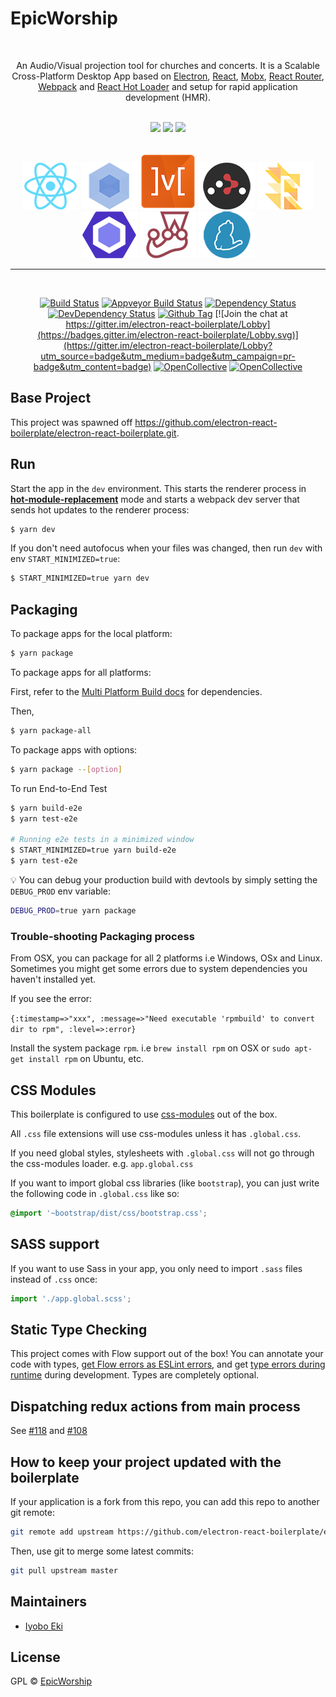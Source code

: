 # EpicWorship
<br>

<p align="center">
An Audio/Visual projection tool for churches and concerts.
It is a Scalable Cross-Platform Desktop App based on  <a href="http://electron.atom.io/">Electron</a>, <a href="https://facebook.github.io/react/">React</a>, <a href="https://github.com/mobxjs/mobx">Mobx</a>, <a href="https://github.com/reactjs/react-router">React Router</a>, <a href="http://webpack.github.io/docs/">Webpack</a> and <a href="https://github.com/gaearon/react-hot-loader">React Hot Loader</a> and setup for rapid application development (HMR).
</p>

<div align="center">
<br>
<img src="https://forthebadge.com/images/badges/built-with-love.svg" />
<img src="https://forthebadge.com/images/badges/made-with-javascript.svg" />
<img src="https://forthebadge.com/images/badges/for-you.svg" />
</div>

<br>

<div align="center">

<a href="https://facebook.github.io/react/"><img src="./internals/img/react-padded-90.png" /></a>
<a href="https://webpack.github.io/"><img src="./internals/img/webpack-padded-90.png" /></a>
<a href="http://mobx.js.org/"><img src="./internals/img/mobx.png" /></a>
<a href="https://github.com/ReactTraining/react-router"><img src="./internals/img/react-router-padded-90.png" /></a>
<a href="https://flowtype.org/"><img width="90px" src="./internals/img/flow-padded-90.png" /></a>
<a href="http://eslint.org/"><img src="./internals/img/eslint-padded-90.png" /></a>
<a href="https://facebook.github.io/jest/"><img src="./internals/img/jest-padded-90.png" /></a>
<a href="https://yarnpkg.com/"><img src="./internals/img/yarn-padded-90.png" /></a>

</div>

<hr>
<br>

<div align="center">

[![Build Status][travis-image]][travis-url]
[![Appveyor Build Status][appveyor-image]][appveyor-url]
[![Dependency Status][david_img]][david_site]
[![DevDependency Status][david_img_dev]][david_site_dev]
[![Github Tag][github-tag-image]][github-tag-url]
[![Join the chat at https://gitter.im/electron-react-boilerplate/Lobby](https://badges.gitter.im/electron-react-boilerplate/Lobby.svg)](https://gitter.im/electron-react-boilerplate/Lobby?utm_source=badge&utm_medium=badge&utm_campaign=pr-badge&utm_content=badge)
[![OpenCollective](https://opencollective.com/electron-react-boilerplate/backers/badge.svg)](#backers)
[![OpenCollective](https://opencollective.com/electron-react-boilerplate/sponsors/badge.svg)](#sponsors)

</div>

## Base Project

This project was spawned off https://github.com/electron-react-boilerplate/electron-react-boilerplate.git.


## Run

Start the app in the `dev` environment. This starts the renderer process in [**hot-module-replacement**](https://webpack.js.org/guides/hmr-react/) mode and starts a webpack dev server that sends hot updates to the renderer process:

```bash
$ yarn dev
```

If you don't need autofocus when your files was changed, then run `dev` with env `START_MINIMIZED=true`:

```bash
$ START_MINIMIZED=true yarn dev
```

## Packaging

To package apps for the local platform:

```bash
$ yarn package
```

To package apps for all platforms:

First, refer to the [Multi Platform Build docs](https://www.electron.build/multi-platform-build) for dependencies.

Then,

```bash
$ yarn package-all
```

To package apps with options:

```bash
$ yarn package --[option]
```

To run End-to-End Test

```bash
$ yarn build-e2e
$ yarn test-e2e

# Running e2e tests in a minimized window
$ START_MINIMIZED=true yarn build-e2e
$ yarn test-e2e
```

:bulb: You can debug your production build with devtools by simply setting the `DEBUG_PROD` env variable:

```bash
DEBUG_PROD=true yarn package
```

### Trouble-shooting Packaging process

From OSX, you can package for all 2 platforms i.e Windows, OSx and Linux.
Sometimes you might get some errors due to system dependencies you haven't installed yet.

If you see the error: 

`{:timestamp=>"xxx", :message=>"Need executable 'rpmbuild' to convert dir to rpm", :level=>:error}
`

Install the system package `rpm`. i.e `brew install rpm` on OSX or `sudo apt-get install rpm` on Ubuntu, etc.


## CSS Modules

This boilerplate is configured to use [css-modules](https://github.com/css-modules/css-modules) out of the box.

All `.css` file extensions will use css-modules unless it has `.global.css`.

If you need global styles, stylesheets with `.global.css` will not go through the
css-modules loader. e.g. `app.global.css`

If you want to import global css libraries (like `bootstrap`), you can just write the following code in `.global.css` like so:

```css
@import '~bootstrap/dist/css/bootstrap.css';
```

## SASS support

If you want to use Sass in your app, you only need to import `.sass` files instead of `.css` once:

```js
import './app.global.scss';
```

## Static Type Checking

This project comes with Flow support out of the box! You can annotate your code with types, [get Flow errors as ESLint errors](https://github.com/amilajack/eslint-plugin-flowtype-errors), and get [type errors during runtime](https://github.com/codemix/flow-runtime) during development. Types are completely optional.

## Dispatching redux actions from main process

See [#118](https://github.com/electron-react-boilerplate/electron-react-boilerplate/issues/118) and [#108](https://github.com/electron-react-boilerplate/electron-react-boilerplate/issues/108)

## How to keep your project updated with the boilerplate

If your application is a fork from this repo, you can add this repo to another git remote:

```sh
git remote add upstream https://github.com/electron-react-boilerplate/electron-react-boilerplate.git
```

Then, use git to merge some latest commits:

```sh
git pull upstream master
```

## Maintainers

- [Iyobo Eki](https://github.com/iyobo)


## License

GPL © [EpicWorship](https://github.com/iyobo/epicworshipneo)

[npm-image]: https://img.shields.io/npm/v/electron-react-boilerplate.svg?style=flat-square
[github-tag-image]: https://img.shields.io/github/tag/electron-react-boilerplate/electron-react-boilerplate.svg
[github-tag-url]: https://github.com/electron-react-boilerplate/electron-react-boilerplate/releases/latest
[travis-image]: https://travis-ci.com/electron-react-boilerplate/electron-react-boilerplate.svg?branch=master
[travis-url]: https://travis-ci.com/electron-react-boilerplate/electron-react-boilerplate
[appveyor-image]: https://ci.appveyor.com/api/projects/status/github/electron-react-boilerplate/electron-react-boilerplate?svg=true
[appveyor-url]: https://ci.appveyor.com/project/electron-react-boilerplate/electron-react-boilerplate/branch/master
[david_img]: https://img.shields.io/david/electron-react-boilerplate/electron-react-boilerplate.svg
[david_site]: https://david-dm.org/electron-react-boilerplate/electron-react-boilerplate
[david_img_dev]: https://david-dm.org/electron-react-boilerplate/electron-react-boilerplate/dev-status.svg
[david_site_dev]: https://david-dm.org/electron-react-boilerplate/electron-react-boilerplate?type=dev
